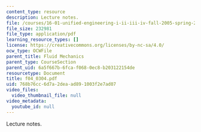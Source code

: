 ```yaml
---
content_type: resource
description: Lecture notes.
file: /courses/16-01-unified-engineering-i-ii-iii-iv-fall-2005-spring-2006/768b76cc6d7a2deaad891003f2e7ad07_f04_0304.pdf
file_size: 232981
file_type: application/pdf
learning_resource_types: []
license: https://creativecommons.org/licenses/by-nc-sa/4.0/
ocw_type: OCWFile
parent_title: Fluid Mechanics
parent_type: CourseSection
parent_uid: 6a5f667b-6fca-f068-0ec8-b203122154de
resourcetype: Document
title: f04_0304.pdf
uid: 768b76cc-6d7a-2dea-ad89-1003f2e7ad07
video_files:
  video_thumbnail_file: null
video_metadata:
  youtube_id: null
---
```

Lecture notes.